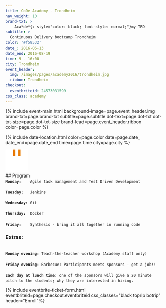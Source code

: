 ```yaml
---
title: CoDe Academy - Trondheim
nav_weight: 10
brand-txt: >
    Aca*de*{: style="color: black; font-style: normal;"}my TRD
subtitle: >
  Continuous Delivery bootcamp Trondheim
color: '#f58532'
date_: 2016-06-13
date_end: 2016-08-19
time: 9 - 16:00
city: Trondheim
event_header:
  img: /images/pages/academy2016/trondheim.jpg
  ribbon: Trondheim
checkout:
  eventbriteid: 24573031599
css_class: academy
---
```


{% include event-main.html
background-image=page.event_header.img
brand-txt=page.brand-txt
subtitle=page.subtitle
dot-text=page.dot-txt
dot-txt-size=page.dot-txt-size
brand-lead=page.event_header.ribbon
color=page.color %}

{% include date-location.html
color=page.color
date=page.date_
date_end=page.date_end
time=page.time
city=page.city %}

<div class="pullout" style="background: {{ page.color }}">
    <div class="image">
      <img src="/images/icons/icon-date.png" alt="Location">
    </div>
<div class="text" markdown="1">
## Program
<code>
<b>Monday:</b>&nbsp;&nbsp;&nbsp; Agile task management and Test Driven Development <br/>
<b>Tuesday:</b>&nbsp;&nbsp; Jenkins <br/>
<b>Wednesday:</b> Git <br/>
<b>Thursday:</b>&nbsp; Docker <br/>
<b>Friday:</b>&nbsp;&nbsp;&nbsp; Synthesis - bring it all together in running code&nbsp;
</code>

### Extras:
<code>
<b>Monday evening:</b> Teach-the-teacher workshop (Academy staff only)<br/>
<b>Friday evening:</b> Barbecue: Participants meets sponsors - get a job!!<br>
<b>Each day at lunch time</b>: one of the sponsors will give a 20 minute pitch to the students; why they are interested in hiring.&nbsp;
</code>
</div>
</div>


{% include eventbrite-ticket-form.html
eventbriteid=page.checkout.eventbriteid
css_classes="black toprip botrip"
header="Enroll"%}
